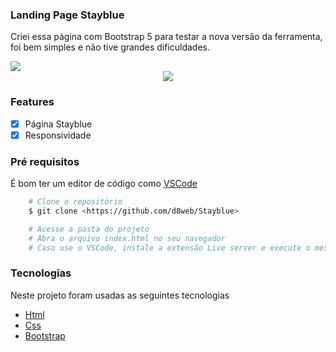 ### Landing Page Stayblue

<p>Criei essa página com Bootstrap 5 para testar a nova versão da ferramenta, foi bem simples e não tive grandes dificuldades.</p>

<img src="https://github.com/d8web/Stayblue/blob/main/assets/images/Anima%C3%A7%C3%A3o.gif"/>

<div style="text-align: center">
    <img src="https://github.com/d8web/Stayblue/blob/main/assets/images/Anima%C3%A7%C3%A3oresponsiva.gif"/>
</div>

### Features

- [x] Página Stayblue
- [x] Responsividade

### Pré requisitos
É bom ter um editor de código como [VSCode](https://code.visualstudio.com/)

```bash
    # Clone o repositório
    $ git clone <https://github.com/d8web/Stayblue>

    # Acesse a pasta do projeto
    # Abra o arquivo index.html no seu navegador
    # Caso use o VSCode, instale a extensão Live server e execute o mesmo arquivo.
```

### Tecnologias

Neste projeto foram usadas as seguintes tecnologias

- [Html](https://developer.mozilla.org/pt-BR/docs/Web/HTML)
- [Css](https://developer.mozilla.org/pt-BR/docs/Web/CSS)
- [Bootstrap](https://getbootstrap.com/)
